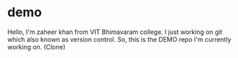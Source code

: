 # demo
Hello,
I'm zaheer khan from VIT Bhimavaram college.
I just working on git which also known as version control.
So, this is the DEMO repo I'm currently working on.
(Clone)
